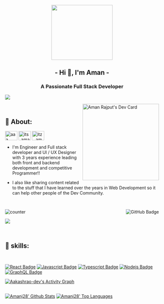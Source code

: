 
<p align="center">
<img src="https://user-images.githubusercontent.com/99351763/159941885-5b597ac8-73a7-40ec-af7d-06a31a16c4aa.gif" width="200" height="180" />
</p>
<h2 align="center">- Hi 👋, I'm Aman - </h2>
<h3 align="center">A Passionate Full Stack Developer</h3>

<img src="https://user-images.githubusercontent.com/73097560/115834477-dbab4500-a447-11eb-908a-139a6edaec5c.gif"></p>

<a href="https://app.daily.dev/its_aman28"><img src="https://api.daily.dev/devcards/c73ff97a87e54bee94a7204cf19f0000.png?r=qht" width="250px" align="right" alt="Aman Rajput's Dev Card"/></a>

&nbsp;&nbsp;&nbsp;&nbsp;

## 📎 About:
<p align="left">
<a href="https://codepen.io/" target="blank"><img align="center" src="https://raw.githubusercontent.com/rahuldkjain/github-profile-readme-generator/master/src/images/icons/Social/codepen.svg" alt="aaa" height="30" width="40" /></a>
<a href="https://twitter.com/amanselfcoder" target="blank"><img align="center" src="https://raw.githubusercontent.com/rahuldkjain/github-profile-readme-generator/master/src/images/icons/Social/twitter.svg" alt="its_aman28" height="30" width="40" /></a>
<a href="https://instagram.com/itz_.aman88" target="blank"><img align="center" src="https://raw.githubusercontent.com/rahuldkjain/github-profile-readme-generator/master/src/images/icons/Social/instagram.svg" alt="itz_.aman88" height="30" width="40" /></a>
</p>

- I'm Engineer and Full stack developer and UI / UX Designer with 3 years experience leading both front and backend development and competitive Programmer!!

- I also like sharing content related to the stuff that I have learned over the years in Web Development so it can help other people of the Dev Community.
<br>

 
![counter](https://en4xilm51szg60h.m.pipedream.net/favicon.ico) 
 <a href="https://github.com/amanj28?tab=followers"><img src="https://img.shields.io/github/followers/amanj28?label=Followers&style=social" alt="GitHub Badge" align="right"></a>


<img src="https://user-images.githubusercontent.com/73097560/115834477-dbab4500-a447-11eb-908a-139a6edaec5c.gif"></p>
<br>


## 🚀 skills:
<br>
<!-- TODO: Make technologies links takes you to repositories -->

[![React Badge](https://img.shields.io/badge/-React-61DBFB?style=for-the-badge&labelColor=black&logo=react&logoColor=61DBFB)](#) [![Javascript Badge](https://img.shields.io/badge/-Javascript-F0DB4F?style=for-the-badge&labelColor=black&logo=javascript&logoColor=F0DB4F)](#) [![Typescript Badge](https://img.shields.io/badge/-Typescript-007acc?style=for-the-badge&labelColor=black&logo=typescript&logoColor=007acc)](#) [![Nodejs Badge](https://img.shields.io/badge/-Nodejs-3C873A?style=for-the-badge&labelColor=black&logo=node.js&logoColor=3C873A)](#) [![GraphQL Badge](https://img.shields.io/badge/-GraphQl-e535ab?style=for-the-badge&labelColor=black&logo=node.js&logoColor=e535ab)](#)
<br/>

<a href="https://github.com/amanj28/github-readme-activity-graph"><img alt="Aakashrao-dev's Activity Graph" src="https://activity-graph.herokuapp.com/graph?username=amanj28&bg_color=0D1117&color=5BCDEC&line=5BCDEC&point=FFFFFF&hide_border=true" /></a>

 <br/>
    <a href="https://github.com/amanj28/github-readme-stats"><img alt="Amanj28' Github Stats" src="https://github-readme-stats.vercel.app/api?username=Amanj28&show_icons=true&count_private=true&theme=react&hide_border=true&bg_color=0D1117" /></a>
  <a href="https://github.com/amanj28/github-readme-stats"><img alt="Amanj28' Top Languages" src="https://github-readme-stats.vercel.app/api/top-langs/?username=Amanj28&langs_count=8&count_private=true&layout=compact&theme=react&hide_border=true&bg_color=0D1117" /></a> 
